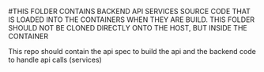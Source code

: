 #THIS FOLDER CONTAINS BACKEND API SERVICES SOURCE CODE THAT IS LOADED INTO THE CONTAINERS WHEN THEY ARE BUILD. THIS FOLDER SHOULD NOT BE CLONED DIRECTLY ONTO THE HOST, BUT INSIDE THE CONTAINER


This repo should contain the api spec to build the api and the backend code to handle api calls (services)